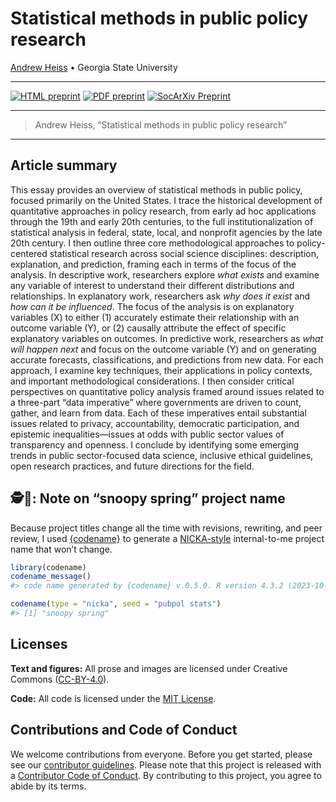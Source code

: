 # Statistical methods in public policy research


<!-- README.md is generated from README.qmd. Please edit that file -->

[Andrew Heiss](https://www.andrewheiss.com) • Georgia State University

------------------------------------------------------------------------

<!-- badges: start -->

[![HTML preprint](https://img.shields.io/badge/HTML%20preprint-FF851B.png)](https://stats.andrewheiss.com/snoopy-spring/) [![PDF preprint](https://img.shields.io/badge/PDF%20preprint-3D9970.png)](https://stats.andrewheiss.com/snoopy-spring/heiss-statistics-public-policy.pdf) [![SocArXiv Preprint](https://img.shields.io/badge/SocArXiv%20preprint-10.31235%2Fosf.io%2Fcwymb_v1-blue)](https://doi.org/10.31235/osf.io/cwymb_v1)
<!-- badges: end -->

------------------------------------------------------------------------

> Andrew Heiss, “Statistical methods in public policy research”

------------------------------------------------------------------------

## Article summary

This essay provides an overview of statistical methods in public policy, focused primarily on the United States. I trace the historical development of quantitative approaches in policy research, from early ad hoc applications through the 19th and early 20th centuries, to the full institutionalization of statistical analysis in federal, state, local, and nonprofit agencies by the late 20th century. I then outline three core methodological approaches to policy-centered statistical research across social science disciplines: description, explanation, and prediction, framing each in terms of the focus of the analysis. In descriptive work, researchers explore *what exists* and examine any variable of interest to understand their different distributions and relationships. In explanatory work, researchers ask *why does it exist* and *how can it be influenced*. The focus of the analysis is on explanatory variables (X) to either (1) accurately estimate their relationship with an outcome variable (Y), or (2) causally attribute the effect of specific explanatory variables on outcomes. In predictive work, researchers as *what will happen next* and focus on the outcome variable (Y) and on generating accurate forecasts, classifications, and predictions from new data. For each approach, I examine key techniques, their applications in policy contexts, and important methodological considerations. I then consider critical perspectives on quantitative policy analysis framed around issues related to a three-part “data imperative” where governments are driven to count, gather, and learn from data. Each of these imperatives entail substantial issues related to privacy, accountability, democratic participation, and epistemic inequalities—issues at odds with public sector values of transparency and openness. I conclude by identifying some emerging trends in public sector-focused data science, inclusive ethical guidelines, open research practices, and future directions for the field.

## 🕵️🌸: Note on “snoopy spring” project name

Because project titles change all the time with revisions, rewriting, and peer review, I used [{codename}](http://svmiller.com/codename/) to generate a [NICKA-style](https://www.designation-systems.net/usmilav/codenames.html) internal-to-me project name that won’t change.

``` r
library(codename)
codename_message()
#> code name generated by {codename} v.0.5.0. R version 4.3.2 (2023-10-31).

codename(type = "nicka", seed = "pubpol stats")
#> [1] "snoopy spring"
```

## Licenses

**Text and figures:** All prose and images are licensed under Creative Commons ([CC-BY-4.0](http://creativecommons.org/licenses/by/4.0/)).

**Code:** All code is licensed under the [MIT License](LICENSE.md).

## Contributions and Code of Conduct

We welcome contributions from everyone. Before you get started, please see our [contributor guidelines](CONTRIBUTING.md). Please note that this project is released with a [Contributor Code of Conduct](https://contributor-covenant.org/version/2/0/CODE_OF_CONDUCT.html). By contributing to this project, you agree to abide by its terms.
